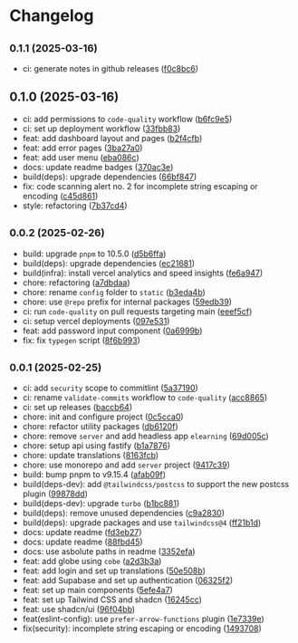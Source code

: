 # Changelog

## <small>0.1.1 (2025-03-16)</small>

* ci: generate notes in github releases ([f0c8bc6](https://github.com/joint-it/glore/commit/f0c8bc6))

## 0.1.0 (2025-03-16)

* ci: add permissions to `code-quality` workflow ([b6fc9e5](https://github.com/joint-it/glore/commit/b6fc9e5))
* ci: set up deployment workflow ([33fbb83](https://github.com/joint-it/glore/commit/33fbb83))
* feat: add dashboard layout and pages ([b2f4cfb](https://github.com/joint-it/glore/commit/b2f4cfb))
* feat: add error pages ([3ba27a0](https://github.com/joint-it/glore/commit/3ba27a0))
* feat: add user menu ([eba086c](https://github.com/joint-it/glore/commit/eba086c))
* docs: update readme badges ([370ac3e](https://github.com/joint-it/glore/commit/370ac3e))
* build(deps): upgrade dependencies ([66bf847](https://github.com/joint-it/glore/commit/66bf847))
* fix: code scanning alert no. 2 for incomplete string escaping or encoding ([c45d861](https://github.com/joint-it/glore/commit/c45d861))
* style: refactoring ([7b37cd4](https://github.com/joint-it/glore/commit/7b37cd4))

## <small>0.0.2 (2025-02-26)</small>

* build: upgrade `pnpm` to 10.5.0 ([d5b6ffa](https://github.com/joint-it/glore/commit/d5b6ffa))
* build(deps): upgrade dependencies ([ec21681](https://github.com/joint-it/glore/commit/ec21681))
* build(infra): install vercel analytics and speed insights ([fe6a947](https://github.com/joint-it/glore/commit/fe6a947))
* chore: refactoring ([a7dbdaa](https://github.com/joint-it/glore/commit/a7dbdaa))
* chore: rename `config` folder to `static` ([b3eda4b](https://github.com/joint-it/glore/commit/b3eda4b))
* chore: use `@repo` prefix for internal packages ([59edb39](https://github.com/joint-it/glore/commit/59edb39))
* ci: run `code-quality` on pull requests targeting main ([eeef5cf](https://github.com/joint-it/glore/commit/eeef5cf))
* ci: setup vercel deployments ([097e531](https://github.com/joint-it/glore/commit/097e531))
* feat: add password input component ([0a6999b](https://github.com/joint-it/glore/commit/0a6999b))
* fix: fix `typegen` script ([8f6b993](https://github.com/joint-it/glore/commit/8f6b993))

## <small>0.0.1 (2025-02-25)</small>

* ci: add `security` scope to commitlint ([5a37190](https://github.com/joint-it/glore/commit/5a37190))
* ci: rename `validate-commits` workflow to `code-quality` ([acc8865](https://github.com/joint-it/glore/commit/acc8865))
* ci: set up releases ([baccb64](https://github.com/joint-it/glore/commit/baccb64))
* chore: init and configure project ([0c5cca0](https://github.com/joint-it/glore/commit/0c5cca0))
* chore: refactor utility packages ([db6120f](https://github.com/joint-it/glore/commit/db6120f))
* chore: remove `server` and add headless app `elearning` ([69d005c](https://github.com/joint-it/glore/commit/69d005c))
* chore: setup api using fastify ([b1a7876](https://github.com/joint-it/glore/commit/b1a7876))
* chore: update translations ([8163fcb](https://github.com/joint-it/glore/commit/8163fcb))
* chore: use monorepo and add `server` project ([9417c39](https://github.com/joint-it/glore/commit/9417c39))
* build: bump pnpm to v9.15.4 ([afab09f](https://github.com/joint-it/glore/commit/afab09f))
* build(deps-dev): add `@tailwindcss/postcss` to support the new postcss plugin ([99878dd](https://github.com/joint-it/glore/commit/99878dd))
* build(deps-dev): upgrade `turbo` ([b1bc881](https://github.com/joint-it/glore/commit/b1bc881))
* build(deps): remove unused dependencies ([c9a2830](https://github.com/joint-it/glore/commit/c9a2830))
* build(deps): upgrade packages and use `tailwindcss@4` ([ff21b1d](https://github.com/joint-it/glore/commit/ff21b1d))
* docs: update readme ([fd3eb27](https://github.com/joint-it/glore/commit/fd3eb27))
* docs: update readme ([88fbd45](https://github.com/joint-it/glore/commit/88fbd45))
* docs: use asbolute paths in readme ([3352efa](https://github.com/joint-it/glore/commit/3352efa))
* feat: add globe using `cobe` ([a2d3b3a](https://github.com/joint-it/glore/commit/a2d3b3a))
* feat: add login and set up translations ([50e508b](https://github.com/joint-it/glore/commit/50e508b))
* feat: add Supabase and set up authentication ([06325f2](https://github.com/joint-it/glore/commit/06325f2))
* feat: set up main components ([5efe4a7](https://github.com/joint-it/glore/commit/5efe4a7))
* feat: set up Tailwind CSS and shadcn ([16245cc](https://github.com/joint-it/glore/commit/16245cc))
* feat: use shadcn/ui ([96f04bb](https://github.com/joint-it/glore/commit/96f04bb))
* feat(eslint-config): use `prefer-arrow-functions` plugin ([1e7339e](https://github.com/joint-it/glore/commit/1e7339e))
* fix(security): incomplete string escaping or encoding ([1493708](https://github.com/joint-it/glore/commit/1493708))

